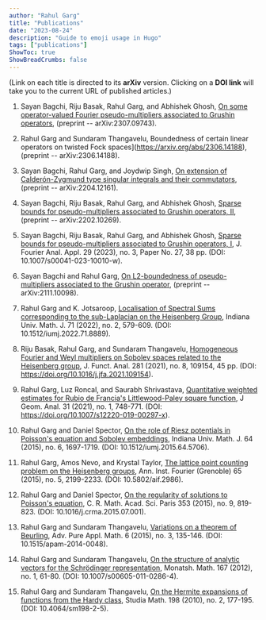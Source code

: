 ```yaml
---
author: "Rahul Garg"
title: "Publications"
date: "2023-08-24"
description: "Guide to emoji usage in Hugo"
tags: ["publications"]
ShowToc: true
ShowBreadCrumbs: false
---
```



 (Link on each title is directed to its **arXiv** version. Clicking on a **DOI link** will take you to the current URL of published articles.)

1. Sayan Bagchi, Riju Basak, Rahul Garg, and Abhishek Ghosh, [On some operator-valued Fourier pseudo-multipliers associated to Grushin operators](https://arxiv.org/abs/2307.09743), (preprint -- arXiv:2307.09743).

2. Rahul Garg and Sundaram Thangavelu, Boundedness of certain linear operators on twisted Fock spaces](https://arxiv.org/abs/2306.14188), (preprint -- arXiv:2306.14188).

3. Sayan Bagchi, Rahul Garg, and Joydwip Singh, [On extension of Calderón-Zygmund type singular integrals and their commutators](https://arxiv.org/abs/2204.12161), (preprint -- arXiv:2204.12161).

4. Sayan Bagchi, Riju Basak, Rahul Garg, and Abhishek Ghosh, [Sparse bounds for pseudo-multipliers associated to Grushin operators, II](https://arxiv.org/abs/2202.10269), (preprint -- arXiv:2202.10269).

5. Sayan Bagchi, Riju Basak, Rahul Garg, and Abhishek Ghosh, [Sparse bounds for pseudo-multipliers associated to Grushin operators, I](https://doi.org/10.1007/s00041-023-10010-w), J. Fourier Anal. Appl. 29 (2023), no. 3, Paper No. 27, 38 pp. (DOI: 10.1007/s00041-023-10010-w).

6. Sayan Bagchi and Rahul Garg, [On L2-boundedness of pseudo-multipliers associated to the Grushin operator](https://arxiv.org/abs/2111.10098), (preprint -- arXiv:2111.10098).

7. Rahul Garg and K. Jotsaroop, [Localisation of Spectral Sums corresponding to the sub-Laplacian on the Heisenberg Group](https://doi.org/10.1512/iumj.2022.71.8889), Indiana Univ. Math. J. 71 (2022), no. 2, 579-609. (DOI: 10.1512/iumj.2022.71.8889).

8. Riju Basak, Rahul Garg, and Sundaram Thangavelu, [Homogeneous Fourier and Weyl multipliers on Sobolev spaces related to the Heisenberg group](https://doi.org/10.1016/j.jfa.2021.109154), J. Funct. Anal. 281 (2021), no. 8, 109154, 45 pp. (DOI: https://doi.org/10.1016/j.jfa.2021.109154).

9. Rahul Garg, Luz Roncal, and Saurabh Shrivastava, [Quantitative weighted estimates for Rubio de Francia's Littlewood-Paley square function](https://doi.org/10.1007/s12220-019-00297-x), J Geom. Anal. 31 (2021), no. 1, 748-771. (DOI: https://doi.org/10.1007/s12220-019-00297-x).

10. Rahul Garg and Daniel Spector, [On the role of Riesz potentials in Poisson's equation and Sobolev embeddings](https://doi.org/10.1512/iumj.2015.64.5706), Indiana Univ. Math. J. 64 (2015), no. 6, 1697-1719. (DOI: 10.1512/iumj.2015.64.5706).

11. Rahul Garg, Amos Nevo, and Krystal Taylor, [The lattice point counting problem on the Heisenberg groups](https://www.math.uzh.ch/static/SMF/edp-bin/oai2-driver.pl?verb=GetRecord&metadataPrefix=oaipmh&identifier=oai:smf.emath.fr:publications/2015/2820), Ann. Inst. Fourier (Grenoble) 65 (2015), no. 5, 2199-2233. (DOI: 10.5802/aif.2986).

12. Rahul Garg and Daniel Spector, [On the regularity of solutions to Poisson's equation](https://doi.org/10.1016/j.crma.2015.07.001), C. R. Math. Acad. Sci. Paris 353 (2015), no. 9, 819-823. (DOI: 10.1016/j.crma.2015.07.001).

13. Rahul Garg and Sundaram Thangavelu, [Variations on a theorem of Beurling](https://doi.org/10.1515/apam-2014-0048), Adv. Pure Appl. Math. 6 (2015), no. 3, 135-146. (DOI: 10.1515/apam-2014-0048).

14. Rahul Garg and Sundaram Thangavelu, [On the structure of analytic vectors for the Schrödinger representation](https://doi.org/10.1007/s00605-011-0286-4), Monatsh. Math. 167 (2012), no. 1, 61-80. (DOI: 10.1007/s00605-011-0286-4).

15. Rahul Garg and Sundaram Thangavelu, [On the Hermite expansions of functions from the Hardy class](https://doi.org/10.4064/sm198-2-5), Studia Math. 198 (2010), no. 2, 177-195. (DOI: 10.4064/sm198-2-5).
